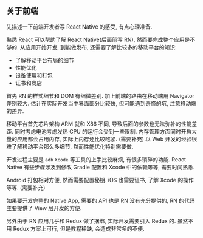 
关于前端
----

先描述一下前端开发者写 React Native 的感受, 有点心理准备.

熟悉 React 可以帮助了解 React Native(后面简写 RN), 然而要完成整个应用是不够的.
从应用开始开发, 到能做发布, 还需要了解比较多的移动平台的知识:

* 了解移动平台布局的细节
* 性能优化
* 设备使用和打包
* 证书和商店

首先 RN 的样式细节和 DOM 有细微差别. 加上前端的路由在移动端用 Navigator 差别较大.
估计在实际开发当中界面部分比较快, 但可能遇到奇怪的坑, 注意移动端的差异.

移动平台首先芯片架构 ARM 就和 X86 不同, 导致后面的参数也无法弥补的性能差距.
同时考虑电池考虑发热 CPU 的运行会受到一些限制.
内存管理方面同时开启大量的应用都会占用内存, 实际上内存还比较吃紧.
(需要补充)
以 Web 开发的经验很难了解移动平台那么多细节, 然而性能优化特别需要做.

开发过程主要是 `adb` `Xcode` 等工具的上手比较麻烦, 有很多琐碎的功能.
React Native 有些步骤涉及到修改 Gradle 配置和 Xcode 中的依赖等等, 需要时间熟悉.

Android 打包相对方便, 然而需要配置秘钥. iOS 也需要证书, 了解 Xcode 的操作等等.
(需要补充)

如果要开发完整的 Native App, 需要的 API 也是 RN 没有充分提供的,
RN 的代码主要提供了 View 层开发的方便.

另外由于 RN 应用几乎和 Redux 做了捆绑, 实际开发需要引入 Redux 的.
虽然不用 Redux 方案上可行, 但是教程稀缺, 会造成非常多的不便.
